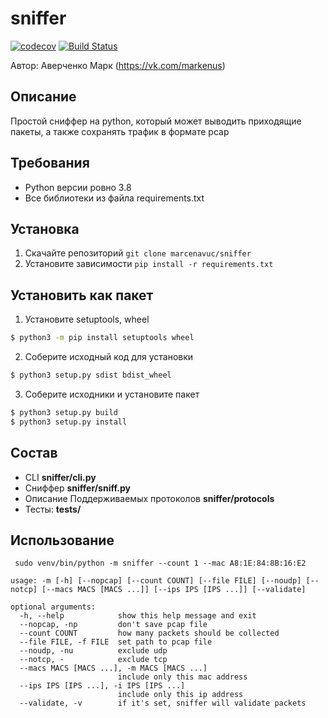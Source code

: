 # sniffer
[![codecov](https://codecov.io/gh/marcenavuc/sniffer/branch/main/graph/badge.svg?token=UQTKD2SQMB)](https://codecov.io/gh/marcenavuc/sniffer)
[![Build Status](https://travis-ci.com/marcenavuc/sniffer.svg?branch=main)](https://travis-ci.com/marcenavuc/sniffer)

Автор: Аверченко Марк (https://vk.com/markenus)

## Описание
Простой сниффер на python, который может выводить приходящие
пакеты, а также сохранять трафик в формате pcap

## Требования
* Python версии ровно 3.8
* Все библиотеки из файла requirements.txt

## Установка
1) Скачайте репозиторий
`git clone marcenavuc/sniffer`
2) Установите зависимости
`pip install -r requirements.txt`

## Установить как пакет
1) Установите setuptools, wheel
```bash
$ python3 -m pip install setuptools wheel
```
2) Соберите исходный код для установки
```bash
$ python3 setup.py sdist bdist_wheel
```
3) Соберите исходники и установите пакет
```bash
$ python3 setup.py build
$ python3 setup.py install
```

## Состав
* CLI **sniffer/cli.py**
* Сниффер **sniffer/sniff.py**
* Описание Поддерживаемых протоколов **sniffer/protocols**
* Тесты: **tests/**

## Использование
` sudo venv/bin/python -m sniffer --count 1 --mac A8:1E:84:8B:16:E2`

```
usage: -m [-h] [--nopcap] [--count COUNT] [--file FILE] [--noudp] [--notcp] [--macs MACS [MACS ...]] [--ips IPS [IPS ...]] [--validate]

optional arguments:
  -h, --help            show this help message and exit
  --nopcap, -np         don't save pcap file
  --count COUNT         how many packets should be collected
  --file FILE, -f FILE  set path to pcap file
  --noudp, -nu          exclude udp
  --notcp, -            exclude tcp
  --macs MACS [MACS ...], -m MACS [MACS ...]
                        include only this mac address
  --ips IPS [IPS ...], -i IPS [IPS ...]
                        include only this ip address
  --validate, -v        if it's set, sniffer will validate packets

```
